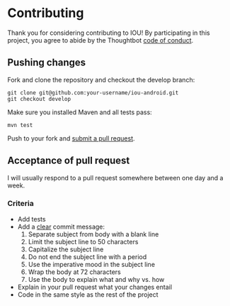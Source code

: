 # Contributing

Thank you for considering contributing to IOU! By participating in this project, you agree to abide by the Thoughtbot [code of conduct](https://thoughtbot.com/open-source-code-of-conduct).

## Pushing changes

Fork and clone the repository and checkout the develop branch:

    git clone git@github.com:your-username/iou-android.git
    git checkout develop

Make sure you installed Maven and all tests pass:

    mvn test

Push to your fork and [submit a pull request](https://github.com/ioweyou/iou-android/compare).

## Acceptance of pull request

I will usually respond to a pull request somewhere between one day and a week.

### Criteria

* Add tests
* Add a [clear](http://chris.beams.io/posts/git-commit) commit message:
  1. Separate subject from body with a blank line
  2. Limit the subject line to 50 characters
  3. Capitalize the subject line
  4. Do not end the subject line with a period
  5. Use the imperative mood in the subject line
  6. Wrap the body at 72 characters
  7. Use the body to explain what and why vs. how
* Explain in your pull request what your changes entail
* Code in the same style as the rest of the project
